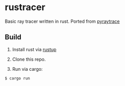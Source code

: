 # rustracer

Basic ray tracer written in rust. Ported from [pyraytrace](https://github.com/acurry/pyraytrace)

## Build

1. Install rust via [rustup](https://rustup.rs/)

2. Clone this repo.

3. Run via cargo:

```sh
$ cargo run
```
